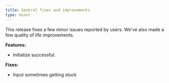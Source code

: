 ```yaml
---
title: General fixes and improvements
type: minor
---
```


This release fixes a few minor issues reported by users. We've also made a few quality of life improvements.

**Features:**

* Initialize successful.

**Fixes:**

* Input sometimes getting stuck
